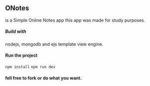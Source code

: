 ## ONotes

is a Simple Online Notes app
this app was made for study purposes.

##### Build with

nodejs, mongodb and ejs template view engine.

#### Run the project

`npm install`
`npm run dev`

#### fell free to fork or do what you want.
